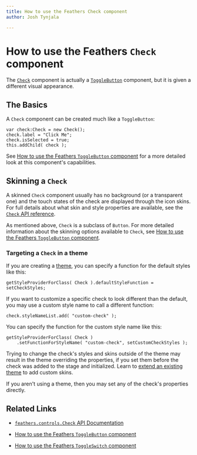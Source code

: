 ```yaml
---
title: How to use the Feathers Check component  
author: Josh Tynjala

---
```

# How to use the Feathers `Check` component

The [`Check`](../api-reference/feathers/controls/Check.html) component is actually a [`ToggleButton`](toggle-button.html) component, but it is given a different visual appearance.

## The Basics

A `Check` component can be created much like a `ToggleButton`:

``` code
var check:Check = new Check();
check.label = "Click Me";
check.isSelected = true;
this.addChild( check );
```

See [How to use the Feathers `ToggleButton` component](toggle-button.html) for a more detailed look at this component's capabilities.

## Skinning a `Check`

A skinned `Check` component usually has no background (or a transparent one) and the touch states of the check are displayed through the icon skins. For full details about what skin and style properties are available, see the [`Check` API reference](../api-reference/feathers/controls/Check.html).

As mentioned above, `Check` is a subclass of `Button`. For more detailed information about the skinning options available to `Check`, see [How to use the Feathers `ToggleButton` component](toggle-button.html).

### Targeting a `Check` in a theme

If you are creating a [theme](themes.html), you can specify a function for the default styles like this:

``` code
getStyleProviderForClass( Check ).defaultStyleFunction = setCheckStyles;
```

If you want to customize a specific check to look different than the default, you may use a custom style name to call a different function:

``` code
check.styleNameList.add( "custom-check" );
```

You can specify the function for the custom style name like this:

``` code
getStyleProviderForClass( Check )
    .setFunctionForStyleName( "custom-check", setCustomCheckStyles );
```

Trying to change the check's styles and skins outside of the theme may result in the theme overriding the properties, if you set them before the check was added to the stage and initialized. Learn to [extend an existing theme](extending-themes.html) to add custom skins.

If you aren't using a theme, then you may set any of the check's properties directly.

## Related Links

-   [`feathers.controls.Check` API Documentation](../api-reference/feathers/controls/Check.html)

-   [How to use the Feathers `ToggleButton` component](toggle-button.html)

-   [How to use the Feathers `ToggleSwitch` component](toggle-switch.html)